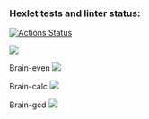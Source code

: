 ### Hexlet tests and linter status:
[![Actions Status](https://github.com/kirzhaeff/python-project-49/actions/workflows/hexlet-check.yml/badge.svg)](https://github.com/kirzhaeff/python-project-49/actions)

<a href="https://codeclimate.com/github/kirzhaeff/python-project-49/maintainability"><img src="https://api.codeclimate.com/v1/badges/32316b7a24cc723424c7/maintainability" /></a>

Brain-even
<a href="https://asciinema.org/a/2Hzmbn6EfJHY1TfJhBFsxvMnB" target="_blank"><img src="https://asciinema.org/a/2Hzmbn6EfJHY1TfJhBFsxvMnB.svg" /></a>

Brain-calc
<a href="https://asciinema.org/a/x2BLb7LecaBT9ZN4ChsUJkdmj" target="_blank"><img src="https://asciinema.org/a/x2BLb7LecaBT9ZN4ChsUJkdmj.svg" /></a>

Brain-gcd
<a href="https://asciinema.org/a/uyYBk8XXufbDJxbMtR3iEu7ob" target="_blank"><img src="https://asciinema.org/a/uyYBk8XXufbDJxbMtR3iEu7ob.svg" /></a>
